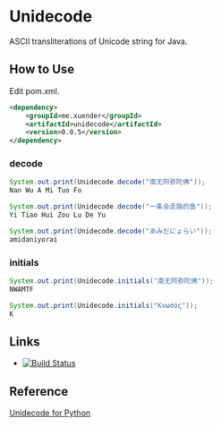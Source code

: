 # Unidecode #

ASCII transliterations of Unicode string for Java.

## How to Use ##

Edit pom.xml.

```xml
<dependency>
	<groupId>me.xuender</groupId>
	<artifactId>unidecode</artifactId>
	<version>0.0.5</version>
</dependency>
```

### decode
```java
System.out.print(Unidecode.decode("南无阿弥陀佛"));
Nan Wu A Mi Tuo Fo

System.out.print(Unidecode.decode("一条会走路的鱼"));
Yi Tiao Hui Zou Lu De Yu

System.out.print(Unidecode.decode("あみだにょらい"));
amidaniyorai
```
### initials
```java
System.out.print(Unidecode.initials("南无阿弥陀佛"));
NWAMTF

System.out.print(Unidecode.initials("Κνωσός"));
K
```
## Links ##

* [![Build Status](https://travis-ci.org/xuender/unidecode.png)](https://travis-ci.org/xuender/unidecode)

## Reference ##

[Unidecode for Python](https://pypi.python.org/pypi/Unidecode)
